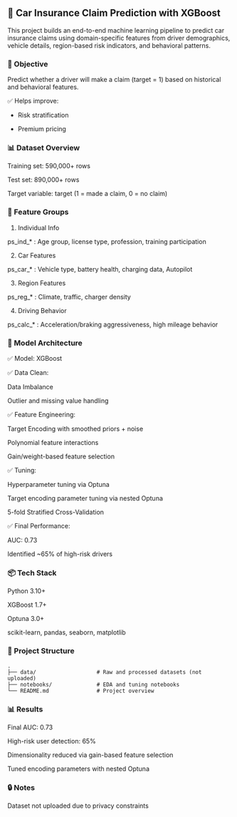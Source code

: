 ## 🚗 Car Insurance Claim Prediction with XGBoost

This project builds an end-to-end machine learning pipeline to predict car insurance claims using domain-specific features from driver demographics, vehicle details, region-based risk indicators, and behavioral patterns.

### 🌟 Objective

Predict whether a driver will make a claim (target = 1) based on historical and behavioral features.

✅ Helps improve:

- Risk stratification

- Premium pricing


### 📊 Dataset Overview

Training set: 590,000+ rows

Test set: 890,000+ rows

Target variable: target (1 = made a claim, 0 = no claim)

### 🧩 Feature Groups

1. Individual Info

ps_ind_* : Age group, license type, profession, training participation

2. Car Features

ps_car_* : Vehicle type, battery health, charging data, Autopilot

3. Region Features

ps_reg_* : Climate, traffic, charger density

4. Driving Behavior

ps_calc_* : Acceleration/braking aggressiveness, high mileage behavior

### 🧠 Model Architecture

✅ Model: XGBoost

✅ Data Clean:

Data Imbalance

Outlier and missing value handling

✅ Feature Engineering:

Target Encoding with smoothed priors + noise

Polynomial feature interactions

Gain/weight-based feature selection

✅ Tuning:

Hyperparameter tuning via Optuna

Target encoding parameter tuning via nested Optuna

5-fold Stratified Cross-Validation

✅ Final Performance:

AUC: 0.73

Identified ~65% of high-risk drivers

### 📦 Tech Stack

Python 3.10+

XGBoost 1.7+

Optuna 3.0+

scikit-learn, pandas, seaborn, matplotlib

### 📁 Project Structure
```
.
├── data/                   # Raw and processed datasets (not uploaded)
├── notebooks/              # EDA and tuning notebooks
└── README.md               # Project overview
```

### 📊 Results

Final AUC: 0.73

High-risk user detection: 65%

Dimensionality reduced via gain-based feature selection

Tuned encoding parameters with nested Optuna


### 🔒 Notes

Dataset not uploaded due to privacy constraints
